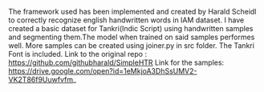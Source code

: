 The framework used has been implemented and created by Harald Scheidl to correctly recognize english handwritten words in IAM dataset.
I have created a basic dataset for Tankri(Indic Script) using handwritten samples and segmenting them.The model when trained on said samples performes well.
More samples can be created using joiner.py in src folder.
The Tankri Font is included.
Link to the original repo : https://github.com/githubharald/SimpleHTR
Link for the samples: https://drive.google.com/open?id=1eMkjoA3DhSsUMV2-VK2T86f9Uuwfvfm_
